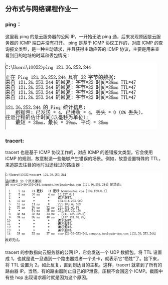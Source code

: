 ## 分布式与网络课程作业一

### ping：
这里我 ping 的是云服务器的公网 IP，一开始无法 ping 通，后来发现原因是云服务器的 ICMP 端口并没有打开。
ping 是基于 ICMP 协议工作的，对应 ICMP 的查询报文类型，是一种主动请求，并且获得主动应答的 ICMP 协议，主要是用来查看到目的地址的时延和丢包情况：

<img src="static/ping.jpg" style="zoom:100%;" />


### tracert:
tracert 也是基于 ICMP 协议工作的，对应 ICMP 的差错报文类型。它会使用 ICMP 的规则，故意制造一些能够产生错误的场景。例如，故意设置特殊的 TTL，来追踪去往目的地时沿途经过的路由器：

<img src="static/tracert.jpg" style="zoom:100%;" /> 

tracert 的参数指向云服务器的公网 IP，它会发送一个 UDP 数据包。将 TTL 设置成 1，也就是说一旦遇到一个路由器或者一个关卡，就表示它“牺牲”了。接下来，将 TTL 设置为 2。如此反复，直到到达目的主机。这样，tracert 就拿到了所有的路由器 IP。当然，有的路由器防止自己的IP泄露，压根不会回这个 ICMP。截图中有些 hop 出现请求超时就是因为这个原因。

